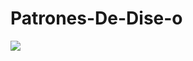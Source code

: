 # Patrones-De-Dise-o

<img src="https://github.com/martinez022jose/Design-Patterns/blob/main/Untitled%20Diagram.html">
